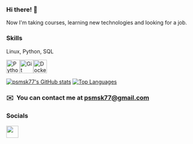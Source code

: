 ### Hi there! 👋

Now I'm taking courses, learning new technologies and looking for a job.



### Skills
Linux, Python, SQL
<p align="left">
<a href="https://www.python.org/" target="_blank" rel="noreferrer"><img src="https://raw.githubusercontent.com/danielcranney/readme-generator/main/public/icons/skills/python-colored.svg" width="36" height="36" alt="Python" /></a><a href="https://git-scm.com/" target="_blank" rel="noreferrer"><img src="https://raw.githubusercontent.com/danielcranney/readme-generator/main/public/icons/skills/git-colored.svg" width="36" height="36" alt="Git" /></a><a href="https://www.docker.com/" target="_blank" rel="noreferrer"><img src="https://raw.githubusercontent.com/danielcranney/readme-generator/main/public/icons/skills/docker-colored.svg" width="36" height="36" alt="Docker" /></a>
</p>

<a href="http://www.github.com/psmsk77"><img src="https://github-readme-stats.vercel.app/api?username=psmsk77&show_icons=true&hide=&count_private=true&title_color=3382ed&text_color=000000&icon_color=22c55e&bg_color=ffffff&hide_border=true&show_icons=true" alt="psmsk77's GitHub stats" /></a>
<a href="https://github.com/psmsk77" align="left"><img src="https://github-readme-stats.vercel.app/api/top-langs/?username=psmsk77&langs_count=10&title_color=3382ed&text_color=000000&icon_color=22c55e&bg_color=ffffff&hide_border=true&locale=en&custom_title=Top%20%Languages" alt="Top Languages" /></a>

### ✉️  You can contact me at [psmsk77@gmail.com](mailto:psmsk77@gmail.com)

### Socials           
<p align="left">
<a href="https://www.github.com/psmsk77" target="_blank" rel="noreferrer">
<picture>
<source media="(prefers-color-scheme: dark)" srcset="https://raw.githubusercontent.com/danielcranney/readme-generator/main/public/icons/socials/github-dark.svg" />
<source media="(prefers-color-scheme: light)" srcset="https://raw.githubusercontent.com/danielcranney/readme-generator/main/public/icons/socials/github.svg" />
<img src="https://raw.githubusercontent.com/danielcranney/readme-generator/main/public/icons/socials/github.svg" width="32" height="32" />
</picture>
